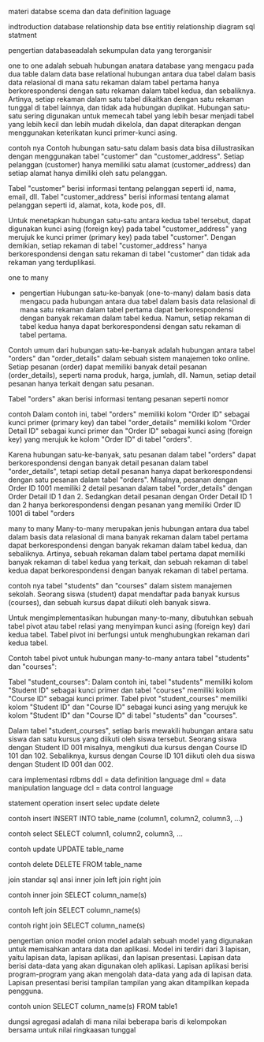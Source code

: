 materi databse scema dan data definition laguage

indtroduction database
relationship data bse
entitiy relationship diagram
sql statment

pengertian
databaseadalah sekumpulan data yang terorganisir

one to one adalah sebuah hubungan anatara database
yang mengacu pada dua table dalam data base relational
hubungan antara dua tabel dalam basis data relasional di mana satu rekaman dalam tabel pertama hanya berkorespondensi dengan satu rekaman dalam tabel kedua, dan sebaliknya. Artinya, setiap rekaman dalam satu tabel dikaitkan dengan satu rekaman tunggal di tabel lainnya, dan tidak ada hubungan duplikat. Hubungan satu-satu sering digunakan untuk memecah tabel yang lebih besar menjadi tabel yang lebih kecil dan lebih mudah dikelola, dan dapat diterapkan dengan menggunakan keterikatan kunci primer-kunci asing.

contoh nya
Contoh hubungan satu-satu dalam basis data bisa diilustrasikan dengan menggunakan tabel "customer" dan "customer_address". Setiap pelanggan (customer) hanya memiliki satu alamat (customer_address) dan setiap alamat hanya dimiliki oleh satu pelanggan.

Tabel "customer" berisi informasi tentang pelanggan seperti id, nama, email, dll. Tabel "customer_address" berisi informasi tentang alamat pelanggan seperti id, alamat, kota, kode pos, dll.

Untuk menetapkan hubungan satu-satu antara kedua tabel tersebut, dapat digunakan kunci asing (foreign key) pada tabel "customer_address" yang merujuk ke kunci primer (primary key) pada tabel "customer". Dengan demikian, setiap rekaman di tabel "customer_address" hanya berkorespondensi dengan satu rekaman di tabel "customer" dan tidak ada rekaman yang terduplikasi.

one to many

- pengertian
  Hubungan satu-ke-banyak (one-to-many) dalam basis data mengacu pada hubungan antara dua tabel dalam basis data relasional di mana satu rekaman dalam tabel pertama dapat berkorespondensi dengan banyak rekaman dalam tabel kedua. Namun, setiap rekaman di tabel kedua hanya dapat berkorespondensi dengan satu rekaman di tabel pertama.

Contoh umum dari hubungan satu-ke-banyak adalah hubungan antara tabel "orders" dan "order_details" dalam sebuah sistem manajemen toko online. Setiap pesanan (order) dapat memiliki banyak detail pesanan (order_details), seperti nama produk, harga, jumlah, dll. Namun, setiap detail pesanan hanya terkait dengan satu pesanan.

Tabel "orders" akan berisi informasi tentang pesanan seperti nomor

contoh
Dalam contoh ini, tabel "orders" memiliki kolom "Order ID" sebagai kunci primer (primary key) dan tabel "order_details" memiliki kolom "Order Detail ID" sebagai kunci primer dan "Order ID" sebagai kunci asing (foreign key) yang merujuk ke kolom "Order ID" di tabel "orders".

Karena hubungan satu-ke-banyak, satu pesanan dalam tabel "orders" dapat berkorespondensi dengan banyak detail pesanan dalam tabel "order_details", tetapi setiap detail pesanan hanya dapat berkorespondensi dengan satu pesanan dalam tabel "orders". Misalnya, pesanan dengan Order ID 1001 memiliki 2 detail pesanan dalam tabel "order_details" dengan Order Detail ID 1 dan 2. Sedangkan detail pesanan dengan Order Detail ID 1 dan 2 hanya berkorespondensi dengan pesanan yang memiliki Order ID 1001 di tabel "orders

many to many
Many-to-many merupakan jenis hubungan antara dua tabel dalam basis data relasional di mana banyak rekaman dalam tabel pertama dapat berkorespondensi dengan banyak rekaman dalam tabel kedua, dan sebaliknya. Artinya, sebuah rekaman dalam tabel pertama dapat memiliki banyak rekaman di tabel kedua yang terkait, dan sebuah rekaman di tabel kedua dapat berkorespondensi dengan banyak rekaman di tabel pertama.

contoh nya
tabel "students" dan "courses" dalam sistem manajemen sekolah. Seorang siswa (student) dapat mendaftar pada banyak kursus (courses), dan sebuah kursus dapat diikuti oleh banyak siswa.

Untuk mengimplementasikan hubungan many-to-many, dibutuhkan sebuah tabel pivot atau tabel relasi yang menyimpan kunci asing (foreign key) dari kedua tabel. Tabel pivot ini berfungsi untuk menghubungkan rekaman dari kedua tabel.

Contoh tabel pivot untuk hubungan many-to-many antara tabel "students" dan "courses":

Tabel "student_courses":
Dalam contoh ini, tabel "students" memiliki kolom "Student ID" sebagai kunci primer dan tabel "courses" memiliki kolom "Course ID" sebagai kunci primer. Tabel pivot "student_courses" memiliki kolom "Student ID" dan "Course ID" sebagai kunci asing yang merujuk ke kolom "Student ID" dan "Course ID" di tabel "students" dan "courses".

Dalam tabel "student_courses", setiap baris mewakili hubungan antara satu siswa dan satu kursus yang diikuti oleh siswa tersebut. Seorang siswa dengan Student ID 001 misalnya, mengikuti dua kursus dengan Course ID 101 dan 102. Sebaliknya, kursus dengan Course ID 101 diikuti oleh dua siswa dengan Student ID 001 dan 002.

cara implementasi
rdbms
ddl = data definition language
dml = data manipulation language
dcl = data control language

statement operation
insert
selec
update
delete

contoh insert
INSERT INTO table_name (column1, column2, column3, ...)

contoh select
SELECT column1, column2, column3, ...

contoh update
UPDATE table_name

contoh delete
DELETE FROM table_name

join standar sql ansi
inner join
left join
right join

contoh inner join
SELECT column_name(s)

contoh left join
SELECT column_name(s)

contoh right join
SELECT column_name(s)

pengertian onion model
onion model adalah sebuah model yang digunakan untuk memisahkan antara data dan aplikasi. Model ini terdiri dari 3 lapisan, yaitu lapisan data, lapisan aplikasi, dan lapisan presentasi. Lapisan data berisi data-data yang akan digunakan oleh aplikasi. Lapisan aplikasi berisi program-program yang akan mengolah data-data yang ada di lapisan data. Lapisan presentasi berisi tampilan tampilan yang akan ditampilkan kepada pengguna.

contoh union
SELECT column_name(s) FROM table1

dungsi agregasi
adalah di mana nilai beberapa baris di kelompokan bersama untuk nilai ringkaasan tunggal
